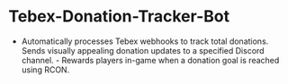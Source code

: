 # Tebex-Donation-Tracker-Bot
- Automatically processes Tebex webhooks to track total donations. Sends visually appealing donation updates to a specified Discord channel. - Rewards players in-game when a donation goal is reached using RCON.
